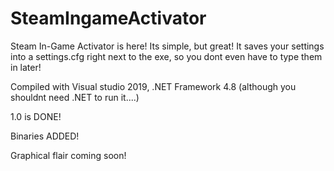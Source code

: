 # SteamIngameActivator

Steam In-Game Activator is here! Its simple, but great!
It saves your settings into a settings.cfg right next to the exe, so you dont even have to type them in later!

Compiled with Visual studio 2019, .NET Framework 4.8 (although you shouldnt need .NET to run it....)

1.0 is DONE!

Binaries ADDED!

Graphical flair coming soon! 
